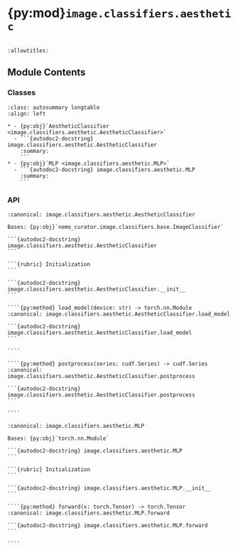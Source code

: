 # {py:mod}`image.classifiers.aesthetic`

```{py:module} image.classifiers.aesthetic
```

```{autodoc2-docstring} image.classifiers.aesthetic
:allowtitles:
```

## Module Contents

### Classes

````{list-table}
:class: autosummary longtable
:align: left

* - {py:obj}`AestheticClassifier <image.classifiers.aesthetic.AestheticClassifier>`
  - ```{autodoc2-docstring} image.classifiers.aesthetic.AestheticClassifier
    :summary:
    ```
* - {py:obj}`MLP <image.classifiers.aesthetic.MLP>`
  - ```{autodoc2-docstring} image.classifiers.aesthetic.MLP
    :summary:
    ```
````

### API

`````{py:class} AestheticClassifier(embedding_column: str = 'image_embedding', pred_column: str = 'aesthetic_score', batch_size: int = -1, model_path: str | None = None)
:canonical: image.classifiers.aesthetic.AestheticClassifier

Bases: {py:obj}`nemo_curator.image.classifiers.base.ImageClassifier`

```{autodoc2-docstring} image.classifiers.aesthetic.AestheticClassifier
```

```{rubric} Initialization
```

```{autodoc2-docstring} image.classifiers.aesthetic.AestheticClassifier.__init__
```

````{py:method} load_model(device: str) -> torch.nn.Module
:canonical: image.classifiers.aesthetic.AestheticClassifier.load_model

```{autodoc2-docstring} image.classifiers.aesthetic.AestheticClassifier.load_model
```

````

````{py:method} postprocess(series: cudf.Series) -> cudf.Series
:canonical: image.classifiers.aesthetic.AestheticClassifier.postprocess

```{autodoc2-docstring} image.classifiers.aesthetic.AestheticClassifier.postprocess
```

````

`````

`````{py:class} MLP(input_size: int, xcol: str = 'emb', ycol: str = 'avg_rating')
:canonical: image.classifiers.aesthetic.MLP

Bases: {py:obj}`torch.nn.Module`

```{autodoc2-docstring} image.classifiers.aesthetic.MLP
```

```{rubric} Initialization
```

```{autodoc2-docstring} image.classifiers.aesthetic.MLP.__init__
```

````{py:method} forward(x: torch.Tensor) -> torch.Tensor
:canonical: image.classifiers.aesthetic.MLP.forward

```{autodoc2-docstring} image.classifiers.aesthetic.MLP.forward
```

````

`````
